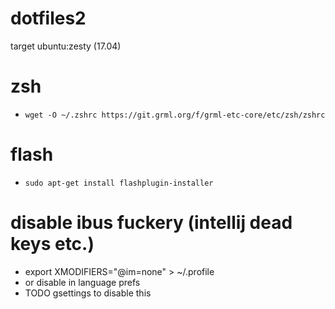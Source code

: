 # dotfiles2

target ubuntu:zesty (17.04)

# zsh
 * `wget -O ~/.zshrc https://git.grml.org/f/grml-etc-core/etc/zsh/zshrc`

# flash
 * `sudo apt-get install flashplugin-installer`

# disable ibus fuckery (intellij dead keys etc.)
 * export XMODIFIERS="@im=none" > ~/.profile
 * or disable in language prefs
 * TODO gsettings to disable this

